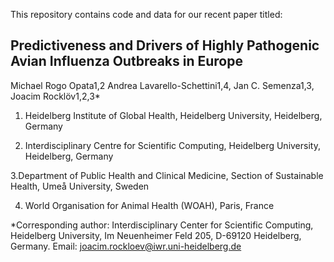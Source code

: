 This repository contains code and data for our recent paper titled:

## Predictiveness and Drivers of Highly Pathogenic Avian Influenza Outbreaks in Europe
Michael Rogo Opata1,2 Andrea Lavarello-Schettini1,4, Jan C. Semenza1,3, Joacim Rocklöv1,2,3*

1. Heidelberg Institute of Global Health, Heidelberg University, Heidelberg, Germany

2. Interdisciplinary Centre for Scientific Computing, Heidelberg University, Heidelberg, Germany

3.Department of Public Health and Clinical Medicine, Section of Sustainable Health, Umeå University, Sweden

4. World Organisation for Animal Health (WOAH), Paris, France

*Corresponding author: Interdisciplinary Center for Scientific Computing, Heidelberg University, Im Neuenheimer Feld 205, D-69120 Heidelberg, Germany.
Email: joacim.rockloev@iwr.uni-heidelberg.de
